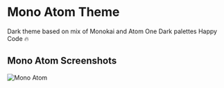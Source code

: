 # Mono Atom Theme

Dark theme based on mix of Monokai and Atom One Dark palettes
Happy Code 🔥

## Mono Atom Screenshots

![Mono Atom]()